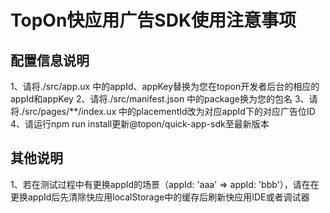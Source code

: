 # TopOn快应用广告SDK使用注意事项


## 配置信息说明

1、请将./src/app.ux 中的appId、appKey替换为您在topon开发者后台的相应的appId和appKey
2、请将./src/manifest.json 中的package换为您的包名
3、请将./src/pages/**/index.ux 中的placementId改为对应appId下的对应广告位ID
4、请运行npm run install更新@topon/quick-app-sdk至最新版本

## 其他说明

1、若在测试过程中有更换appId的场景（appId: 'aaa' => appId: 'bbb'），请在在更换appId后先清除快应用localStorage中的缓存后刷新快应用IDE或者调试器